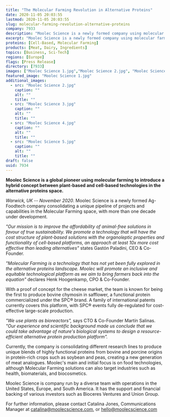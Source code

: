 ```yaml
---
title: "The Molecular Farming Revolution in Alternative Proteins"
date: 2020-11-05 20:03:55
lastmod: 2020-11-05 20:03:55
slug: molecular-farming-revolution-alternative-proteins
company: 7933
description: "Moolec Science is a newly formed company using molecular farming to introduce a hybrid concept between plant-based and cell-based technologies in the alternative proteins space. With a proof of concept for the cheese market, the team is known for being the first to produce bovine chymosin in safflower, a functional protein commercialized under the SPC brand. A family of international patents currently covers this platform, with SPC events fully de-regulated for cost-effective large-scale production."
excerpt: "Moolec Science is a newly formed company using molecular farming to introduce a hybrid concept between plant-based and cell-based technologies in the alternative proteins space. With a proof of concept for the cheese market, the team is known for being the first to produce bovine chymosin in safflower, a functional protein commercialized under the SPC brand. A family of international patents currently covers this platform, with SPC events fully de-regulated for cost-effective large-scale production."
proteins: [Cell-Based, Molecular Farming]
products: [Meat, Dairy, Ingredients]
topics: [Business, Sci-Tech]
regions: [Europe]
flags: [Press Release]
directory: [7933]
images: ["Moolec Science 1.jpg","Moolec Science 2.jpg", "Moolec Science 3.jpg", "Moolec Science 4.jpg", "Moolec Science 5.jpg"]
featured_image: "Moolec Science 1.jpg"
additional_images:
  - src: "Moolec Science 2.jpg"
    caption: ""
    alt: ""
    title: ""
  - src: "Moolec Science 3.jpg"
    caption: ""
    alt: ""
    title: ""
  - src: "Moolec Science 4.jpg"
    caption: ""
    alt: ""
    title: ""
  - src: "Moolec Science 5.jpg"
    caption: ""
    alt: ""
    title: ""
draft: false
uuid: 7934
---
```

**Moolec Science is a global pioneer using molecular farming to
introduce a hybrid concept between plant-based and cell-based
technologies in the alternative proteins space.**

*Warwick, UK -- November 2020*. Moolec Science is a newly formed
Ag-Foodtech company consolidating a unique pipeline of projects and
capabilities in the Molecular Farming space, with more than one decade
under development.

*"Our mission is to improve the affordability of animal-free solutions
in favour of true sustainability. We promote a technology that will have
the cost structure of plant-based solutions with the organoleptic
properties and functionality of cell-based platforms, an approach at
least 10x more cost effective than leading alternatives"* states Gastón
Paladini, CEO & Co-Founder.

*"Molecular Farming is a technology that has not yet been fully explored
in the alternative proteins landscape. Moolec* *will promote an
inclusive and equitable technological platform as we aim to bring
farmers back into the equation"* declares Henk Hoogenkamp, CPO &
Co-Founder.

With a proof of concept for the cheese market, the team is known for
being the first to produce bovine chymosin in safflower, a functional
protein commercialized under the SPC® brand. A family of international
patents currently covers this platform, with SPC® events fully
de-regulated for cost-effective large-scale production.

*"We use plants as bioreactors",* says CTO & Co-Founder Martín Salinas.
*"Our experience and scientific background made us conclude that we
could take advantage of nature\'s biological systems to design a
resource-efficient alternative protein production platform".*

Currently, the company is consolidating different research lines to
produce unique blends of highly functional proteins from bovine and
porcine origins in protein-rich crops such as soybean and peas, creating
a new generation of meat analogues. Moolec's main and initial focus is
on food technologies, although Molecular Farming solutions can also
target industries such as health, biomaterials, and biocosmetics.

Moolec Science is company run by a diverse team with operations in the
United States, Europe, and South America. It has the support and
financial backing of various investors such as Bioceres Ventures and
Union Group.

For further information, please contact Catalina Jones, Communications
Manager at <catalina@moolecscience.com>, or <hello@moolecscience.com>
